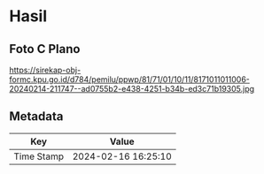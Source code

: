 # Hasil

## Foto C Plano

https://sirekap-obj-formc.kpu.go.id/d784/pemilu/ppwp/81/71/01/10/11/8171011011006-20240214-211747--ad0755b2-e438-4251-b34b-ed3c71b19305.jpg


## Metadata

| Key        | Value               |
| ---------- | ------------------- |
| Time Stamp | 2024-02-16 16:25:10 |



